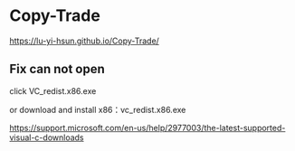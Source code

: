 # Copy-Trade
https://lu-yi-hsun.github.io/Copy-Trade/

## Fix can not open

click VC_redist.x86.exe

or download and install x86：vc_redist.x86.exe

https://support.microsoft.com/en-us/help/2977003/the-latest-supported-visual-c-downloads
